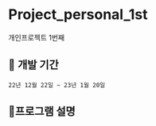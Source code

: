 # Project_personal_1st
개인프로젝트 1번째

## :calendar: 개발 기간
	22년 12월 22일 ~ 23년 1월 20일

## :pushpin:프로그램 설명
	
